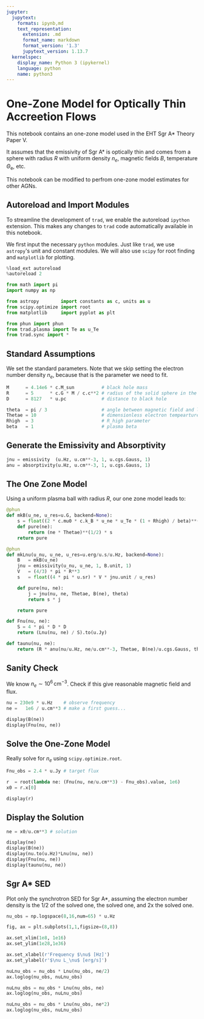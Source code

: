 ```yaml
---
jupyter:
  jupytext:
    formats: ipynb,md
    text_representation:
      extension: .md
      format_name: markdown
      format_version: '1.3'
      jupytext_version: 1.13.7
  kernelspec:
    display_name: Python 3 (ipykernel)
    language: python
    name: python3
---
```


# One-Zone Model for Optically Thin Accreetion Flows

This notebook contains an one-zone model used in the EHT Sgr A* Theory Paper V.

It assumes that the emissivity of Sgr A* is optically thin and comes from a sphere with radius $R$ with uniform density $n_e$, magnetic fields $B$, temperature $\Theta_\mathrm{e}$, etc.

This notebook can be modified to perfrom one-zone model estimates for other AGNs.


## Autoreload and Import Modules

To streamline the development of `trad`, we enable the autoreload `ipython` extension.
This makes any changes to `trad` code automatically available in this notebook.

We first input the necessary `python` modules.  Just like `trad`, we use `astropy`'s unit and constant modules.
We will also use `scipy` for root finding and `matplotlib` for plotting.

```python
%load_ext autoreload
%autoreload 2

from math import pi
import numpy as np

from astropy        import constants as c, units as u
from scipy.optimize import root
from matplotlib     import pyplot as plt

from phun import phun
from trad.plasma import Te as u_Te
from trad.sync import *
```

## Standard Assumptions

We set the standard parameters.
Note that we skip setting the electron number density $n_e$, because that is the parameter we need to fit.

```python
M      = 4.14e6 * c.M_sun          # black hole mass
R      = 5      * c.G * M / c.c**2 # radius of the solid sphere in the one-zone model
D      = 8127   * u.pc             # distance to black hole

theta  = pi / 3                    # angle between magnetic field and line of sight
Thetae = 10                        # dimensionless electron tempearture
Rhigh  = 3                         # R_high parameter
beta   = 1                         # plasma beta
```

## Generate the Emissivity and Absorptivity

```python
jnu = emissivity  (u.Hz, u.cm**-3, 1, u.cgs.Gauss, 1)
anu = absorptivity(u.Hz, u.cm**-3, 1, u.cgs.Gauss, 1)
```

## The One Zone Model

Using a uniform plasma ball with radius $R$, our one zone model leads to:

```python
@phun
def mkB(u_ne, u_res=u.G, backend=None):
    s = float((2 * c.mu0 * c.k_B * u_ne * u_Te * (1 + Rhigh) / beta)**(1/2) / u_res)
    def pure(ne):
        return (ne * Thetae)**(1/2) * s
    return pure

@phun
def mkLnu(u_nu, u_ne, u_res=u.erg/u.s/u.Hz, backend=None):
    B   = mkB(u_ne)
    jnu = emissivity(u_nu, u_ne, 1, B.unit, 1)
    V   = (4/3) * pi * R**3
    s   = float((4 * pi * u.sr) * V * jnu.unit / u_res)

    def pure(nu, ne):
        j = jnu(nu, ne, Thetae, B(ne), theta)
        return s * j

    return pure

def Fnu(nu, ne):
    S = 4 * pi * D * D
    return (Lnu(nu, ne) / S).to(u.Jy)

def taunu(nu, ne):
    return (R * anu(nu/u.Hz, ne/u.cm**-3, Thetae, B(ne)/u.cgs.Gauss, theta) * anu.unit).to(u.dimensionless_unscaled)
```

## Sanity Check

We know $n_e \sim 10^6\,\mathrm{cm}^{-3}$.
Check if this give reasonable magnetic field and flux.

```python
nu = 230e9 * u.Hz    # observe frequency
ne =   1e6 / u.cm**3 # make a first guess...

display(B(ne))
display(Fnu(nu, ne))
```

## Solve the One-Zone Model

Really solve for $n_e$ using `scipy.optimize.root`.

```python
Fnu_obs = 2.4 * u.Jy # target flux

r  = root(lambda ne: (Fnu(nu, ne/u.cm**3) - Fnu_obs).value, 1e6)
x0 = r.x[0]

display(r)
```

## Display the Solution

```python
ne = x0/u.cm**3 # solution

display(ne)
display(B(ne))
display(nu.to(u.Hz)*Lnu(nu, ne))
display(Fnu(nu, ne))
display(taunu(nu, ne))
```

## Sgr A* SED

Plot only the synchrotron SED for Sgr A*, assuming the electron number density is the 1/2 of the solved one, the solved one, and 2x the solved one.

```python
nu_obs = np.logspace(8,16,num=65) * u.Hz

fig, ax = plt.subplots(1,1,figsize=(8,8))

ax.set_xlim(1e8, 1e16)
ax.set_ylim(1e28,1e36)

ax.set_xlabel(r'Frequency $\nu$ [Hz]')
ax.set_ylabel(r'$\nu L_\nu$ [erg/s]')

nuLnu_obs = nu_obs * Lnu(nu_obs, ne/2)
ax.loglog(nu_obs, nuLnu_obs)

nuLnu_obs = nu_obs * Lnu(nu_obs, ne)
ax.loglog(nu_obs, nuLnu_obs)

nuLnu_obs = nu_obs * Lnu(nu_obs, ne*2)
ax.loglog(nu_obs, nuLnu_obs)
```
